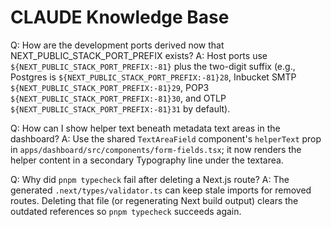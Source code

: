 # CLAUDE Knowledge Base

Q: How are the development ports derived now that NEXT_PUBLIC_STACK_PORT_PREFIX exists?
A: Host ports use `${NEXT_PUBLIC_STACK_PORT_PREFIX:-81}` plus the two-digit suffix (e.g., Postgres is `${NEXT_PUBLIC_STACK_PORT_PREFIX:-81}28`, Inbucket SMTP `${NEXT_PUBLIC_STACK_PORT_PREFIX:-81}29`, POP3 `${NEXT_PUBLIC_STACK_PORT_PREFIX:-81}30`, and OTLP `${NEXT_PUBLIC_STACK_PORT_PREFIX:-81}31` by default).

Q: How can I show helper text beneath metadata text areas in the dashboard?
A: Use the shared `TextAreaField` component's `helperText` prop in `apps/dashboard/src/components/form-fields.tsx`; it now renders the helper content in a secondary Typography line under the textarea.

Q: Why did `pnpm typecheck` fail after deleting a Next.js route?
A: The generated `.next/types/validator.ts` can keep stale imports for removed routes. Deleting that file (or regenerating Next build output) clears the outdated references so `pnpm typecheck` succeeds again.
